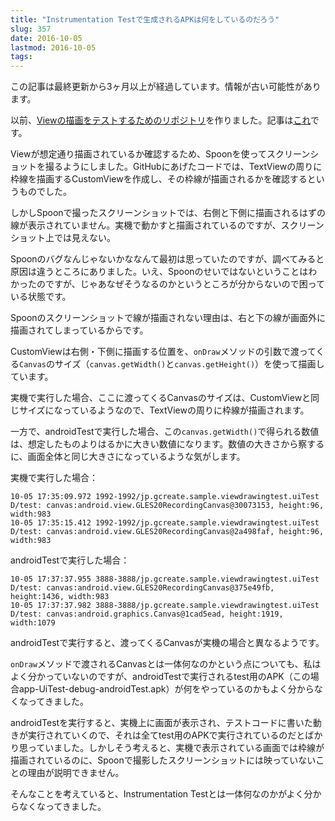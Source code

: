```yaml
---
title: "Instrumentation Testで生成されるAPKは何をしているのだろう"
slug: 357
date: 2016-10-05
lastmod: 2016-10-05
tags: 
---
```


<div id="wppda_alert">この記事は最終更新から3ヶ月以上が経過しています。情報が古い可能性があります。</div><p>以前、<a href="https://github.com/gen0083/ViewDrawingTest">Viewの描画をテストするためのリポジトリ</a>を作りました。記事は<a href="https://android.gcreate.jp/349">これ</a>です。</p>
<p>Viewが想定通り描画されているか確認するため、Spoonを使ってスクリーンショットを撮るようにしました。GitHubにあげたコードでは、TextViewの周りに枠線を描画するCustomViewを作成し、その枠線が描画されるかを確認するというものでした。</p>
<p>しかしSpoonで撮ったスクリーンショットでは、右側と下側に描画されるはずの線が表示されていません。実機で動かすと描画されているのですが、スクリーンショット上では見えない。</p>
<p>Spoonのバグなんじゃないかななんて最初は思っていたのですが、調べてみると原因は違うところにありました。いえ、Spoonのせいではないということはわかったのですが、じゃあなぜそうなるのかというところが分からないので困っている状態です。</p>
<p>Spoonのスクリーンショットで線が描画されない理由は、右と下の線が画面外に描画されてしまっているからです。</p>
<p>CustomViewは右側・下側に描画する位置を、<code>onDraw</code>メソッドの引数で渡ってくる<code>Canvas</code>のサイズ（<code>canvas.getWidth()</code>と<code>canvas.getHeight()</code>）を使って描画しています。</p>
<p>実機で実行した場合、ここに渡ってくるCanvasのサイズは、CustomViewと同じサイズになっているようなので、TextViewの周りに枠線が描画されます。</p>
<p>一方で、androidTestで実行した場合、この<code>canvas.getWidth()</code>で得られる数値は、想定したものよりはるかに大きい数値になります。数値の大きさから察するに、画面全体と同じ大きさになっているような気がします。</p>
<p>実機で実行した場合：</p>
<pre><code>10-05 17:35:09.972 1992-1992/jp.gcreate.sample.viewdrawingtest.uiTest D/test: canvas:android.view.GLES20RecordingCanvas@30073153, height:96, width:983
10-05 17:35:15.412 1992-1992/jp.gcreate.sample.viewdrawingtest.uiTest D/test: canvas:android.view.GLES20RecordingCanvas@2a498faf, height:96, width:983
</code></pre>
<p>androidTestで実行した場合：</p>
<pre><code>10-05 17:37:37.955 3888-3888/jp.gcreate.sample.viewdrawingtest.uiTest D/test: canvas:android.view.GLES20RecordingCanvas@375e49fb, height:1436, width:983
10-05 17:37:37.982 3888-3888/jp.gcreate.sample.viewdrawingtest.uiTest D/test: canvas:android.graphics.Canvas@1cad5ead, height:1919, width:1079
</code></pre>
<p>androidTestで実行すると、渡ってくるCanvasが実機の場合と異なるようです。</p>
<p><code>onDraw</code>メソッドで渡されるCanvasとは一体何なのかという点についても、私はよく分かっていないのですが、androidTestで実行されるtest用のAPK（この場合app-UiTest-debug-androidTest.apk）が何をやっているのかもよく分からなくなってきました。</p>
<p>androidTestを実行すると、実機上に画面が表示され、テストコードに書いた動きが実行されていくので、それは全てtest用のAPKで実行されているのだとばかり思っていました。しかしそう考えると、実機で表示されている画面では枠線が描画されているのに、Spoonで撮影したスクリーンショットには映っていないことの理由が説明できません。</p>
<p>そんなことを考えていると、Instrumentation Testとは一体何なのかがよく分からなくなってきました。</p>

  